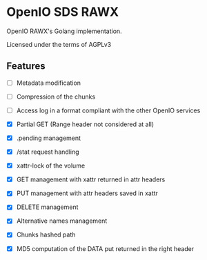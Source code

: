 # OpenIO SDS RAWX

OpenIO RAWX's Golang implementation.

Licensed under the terms of AGPLv3

## Features

  * [ ] Metadata modification
  * [ ] Compression of the chunks
  * [ ] Access log in a format compliant with the other OpenIO services
  * [x] Partial GET (Range header not considered at all)
  * [x] .pending management
  * [x] /stat request handling
  * [x] xattr-lock of the volume
  * [x] GET management with xattr returned in attr headers
  * [x] PUT management with attr headers saved in xattr
  * [x] DELETE management
  * [x] Alternative names management
  * [x] Chunks hashed path
  * [x] MD5 computation of the DATA put returned in the right header

